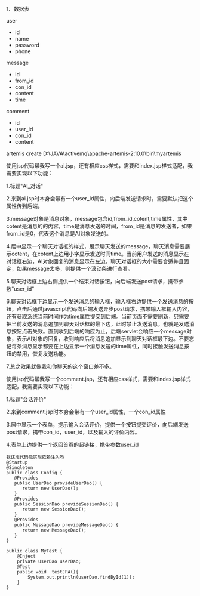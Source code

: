 1、数据表

user

+ id
+ name
+ password
+ phone



message

+ id
+ from_id
+ con_id
+ content
+ time



comment

+ id
+ user_id
+ con_id
+ content



artemis create D:\JAVA\activemq\apache-artemis-2.10.0\bin\myartemis



使用jsp代码帮我写一个ai.jsp，还有相应css样式，需要和index.jsp样式适配，我需要实现以下功能：

1.标题"AI_对话"

2.来到ai.jsp时本身会带有一个user_id属性，向后端发送请求时，需要默认把这个属性传到后端。

3.message对象是消息对象，message包含id,from_id,cotent,time属性，其中cotent是消息的的内容，time是消息发送的时间，from_id是消息的发送者，如果from_id是0，代表这个消息是AI对象发送的。

4.居中显示一个聊天对话框的样式，展示聊天发送的message，聊天消息需要展示cotent，在cotent上边用小字显示发送时间time。当前用户发送的消息显示在对话框右边，AI对象回复的消息显示在左边。聊天对话框的大小需要合适并且固定，如果message太多，则提供一个滚动条进行查看。

5.聊天对话框上边右侧提供一个结束对话按钮，向后端发送post请求，携带参数"user_id"

6.聊天对话框下边显示一个发送消息的输入框，输入框右边提供一个发送消息的按钮，点击后通过javascript代码向后端发送异步post请求，携带输入框输入内容，还有获取系统当前时间作为time属性提交到后端。当前页面不需要刷新，只需要把当前发送的消息追加到聊天对话框的最下边，此时禁止发送消息，也就是发送消息按钮点击失效。直到收到后端的响应为止，后端servlet会响应一个message对象，表示AI对象的回复，收到响应后将消息追加显示到聊天对话框最下边。不要忘记每条消息显示都要在上边显示一个消息发送的time属性，同时接触发送消息按钮的禁用，恢复发送功能。

7.总之效果就像我和你聊天的这个窗口差不多。



使用jsp代码帮我写一个comment.jsp，还有相应css样式，需要和index.jsp样式适配，我需要实现以下功能：

1.标题"会话评价"

2.来到comment.jsp时本身会带有一个user_id属性，一个con_id属性

3.居中显示一个表单，提示输入会话评价，提供一个按钮提交评价，向后端发送post请求，携带con_id，user_id，以及输入的评价内容。

4.表单上边提供一个返回首页的超链接，携带参数user_id





```
我这段代码能实现依赖注入吗
@Startup
@Singleton
public class Config {
   @Provides
   public UserDao provideUserDao() {
      return new UserDao();
   }
   @Provides
   public SessionDao provideSessionDao() {
      return new SessionDao();
   }
   @Provides
   public MessageDao provideMessageDao() {
      return new MessageDao();
   }
}

public class MyTest {
	@Inject
	private UserDao userDao;
	@Test
	public void  testJPA(){
		System.out.println(userDao.findById(1));
	}
}
```

